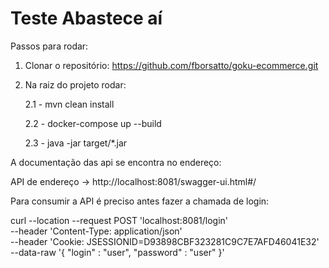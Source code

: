 # Teste Abastece aí

Passos para rodar:

1. Clonar o repositório: https://github.com/fborsatto/goku-ecommerce.git

2. Na raiz do projeto rodar:

   2.1 - mvn clean install
   
   2.2 - docker-compose up --build

   2.3 - java -jar target/*.jar

A documentação das api se encontra no endereço:

API de endereço -> http://localhost:8081/swagger-ui.html#/

Para consumir a API é preciso antes fazer a chamada de login:

curl --location --request POST 'localhost:8081/login' \
--header 'Content-Type: application/json' \
--header 'Cookie: JSESSIONID=D93898CBF323281C9C7E7AFD46041E32' \
--data-raw '{
"login" : "user",
"password" : "user"
}'
